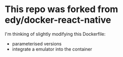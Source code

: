 # This repo was forked from edy/docker-react-native

I'm thinking of slightly modifying this Dockerfile:
- parameterised versions
- integrate a emulator into the container
